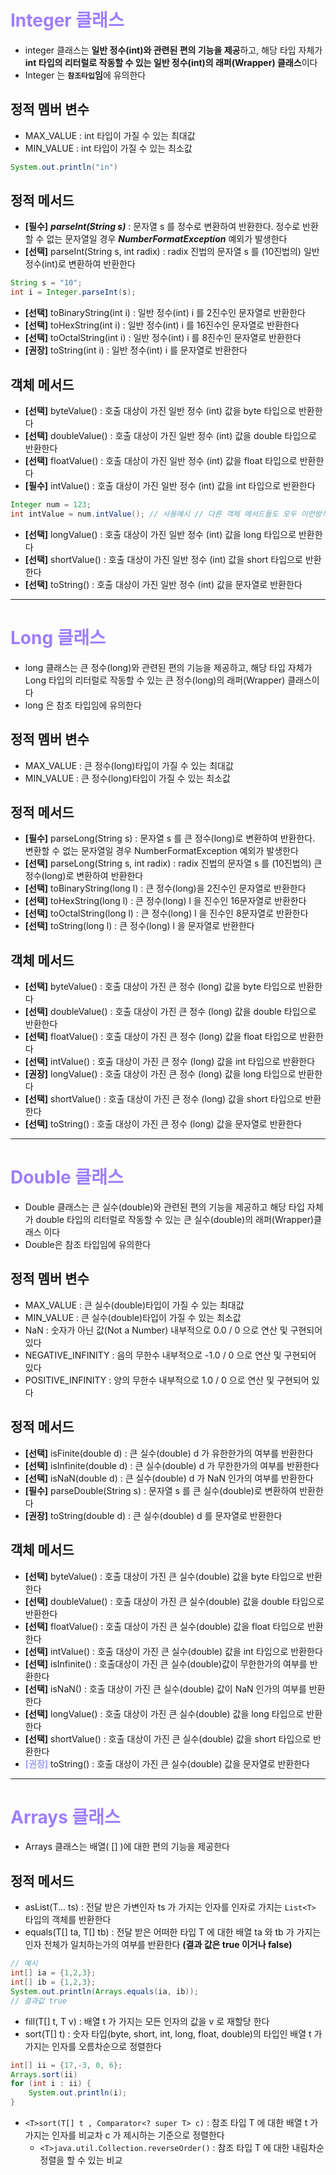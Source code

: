 # <span style="color : #9e7efe; ">Integer 클래스
* integer 클래스는 **일반 정수(int)와 관련된 편의 기능을 제공**하고, 해당 타입 자체가 **int 타입의 리터럴로 작동할 수 있는 일반 정수(int)의 래퍼(Wrapper) 클래스**이다
* Integer 는 **`참조타입`임**에 유의한다

## 정적 멤버 변수
* MAX_VALUE : int 타입이 가질 수 있는 최대값
* MIN_VALUE : int 타입이 가질 수 있는 최소값
```java
System.out.println("in")
```
## 정적 메서드
* **[필수]** ***parseInt(String s)*** : 문자열 s 를 정수로 변환하여 반환한다. 정수로 반환할 수 없는 문자열일 경우 ***NumberFormatException*** 예외가 발생한다
* **[선택]** parseInt(String s, int radix) : radix 진법의 문자열 s 를 (10진법의) 일반 정수(int)로 변환하여 반환한다
```java
String s = "10";
int i = Integer.parseInt(s);
```
* **[선택]** toBinaryString(int i) : 일반 정수(int) i 를 2진수인 문자열로 반환한다
* **[선택]** toHexString(int i) : 일반 정수(int) i 를 16진수인 문자열로 반환한다
* **[선택]** toOctalString(int i) : 일반 정수(int) i 를 8진수인 문자열로 반환한다
* **[권장]** toString(int i) : 일반 정수(int) i 를 문자열로 반환한다

## 객체 메서드
* **[선택]** byteValue() : 호출 대상이 가진 일반 정수 (int)  값을 byte 타입으로 반환한다
* **[선택]** doubleValue() : 호출 대상이 가진 일반 정수 (int) 값을 double 타입으로 반환한다
* **[선택]** floatValue() : 호출 대상이 가진 일반 정수 (int) 값을 float 타입으로 반환한다
* **[필수]** intValue() : 호출 대상이 가진 일반 정수 (int) 값을 int 타입으로 반환한다
```java
Integer num = 123;
int intValue = num.intValue(); // 사용예시 // 다른 객체 메서드들도 모두 이런방식으로 사용된다. // 모든 객체 메서드는 이런 방식을 사용한다
```
* **[선택]** longValue() : 호출 대상이 가진 일반 정수 (int) 값을 long 타입으로 반환한다
* **[선택]** shortValue() : 호출 대상이 가진 일반 정수 (int) 값을 short 타입으로 반환한다
* **[선택]** toString() : 호출 대상이 가진 일반 정수 (int) 값을 문자열로 반환한다
----------------------------------------------------------------------------
# <span style="color : #9e7efe; ">Long 클래스
* long 클래스는 큰 정수(long)와 관련된 편의 기능을 제공하고, 해당 타입 자체가 Long 타입의 리터럴로 작동할 수 있는 큰 정수(long)의 래퍼(Wrapper) 클래스이다
* long 은 참조 타입임에 유의한다
## 정적 멤버 변수
* MAX_VALUE : 큰 정수(long)타입이 가질 수 있는 최대값
* MIN_VALUE : 큰 정수(long)타입이 가질 수 있는 최소값
## 정적 메서드
* **[필수]** parseLong(String s) : 문자열 s 를 큰 정수(long)로 변환하여 반환한다. 변환할 수 없는 문자열일 경우 NumberFormatException 예외가 발생한다
* **[선택]** parseLong(String s, int radix) : radix 진법의 문자열 s 를 (10진법의)  큰 정수(long)로 변환하여 반환한다
* **[선택]** toBinaryString(long l) : 큰 정수(long)을 2진수인 문자열로 반환한다
* **[선택]** toHexString(long l) : 큰 정수(long) l 을 진수인 16문자열로 반환한다
* **[선택]** toOctalString(long l) : 큰 정수(long) l 을 진수인 8문자열로 반환한다
* **[선택]** toString(long l) : 큰 정수(long) l 을 문자열로 반환한다
## 객체 메서드
* **[선택]** byteValue() : 호출 대상이 가진 큰 정수 (long)  값을 byte 타입으로 반환한다
* **[선택]** doubleValue() : 호출 대상이 가진 큰 정수 (long) 값을 double 타입으로 반환한다
* **[선택]** floatValue() : 호출 대상이 가진 큰 정수 (long) 값을 float 타입으로 반환한다
* **[선택]** intValue() : 호출 대상이 가진 큰 정수 (long) 값을 int 타입으로 반환한다
* **[권장]** longValue() : 호출 대상이 가진 큰 정수 (long) 값을 long 타입으로 반환한다
* **[선택]** shortValue() : 호출 대상이 가진 큰 정수 (long) 값을 short 타입으로 반환한다
* **[선택]** toString() : 호출 대상이 가진 큰 정수 (long) 값을 문자열로 반환한다
-----------------------------------------------------------------------------
# <span style="color : #9e7efe; ">Double 클래스
* Double 클래스는 큰 실수(double)와 관련된 편의 기능을 제공하고 해당 타입 자체가 double 타입의 리터럴로 작동할 수 있는 큰 실수(double)의 래퍼(Wrapper)클래스 이다
* Double은 참조 타입임에 유의한다
## 정적 멤버 변수
* MAX_VALUE : 큰 실수(double)타입이 가질 수 있는 최대값
* MIN_VALUE : 큰 실수(double)타입이 가질 수 있는 최소값
* NaN : 숫자가 아닌 값(Not a Number) 내부적으로 0.0 / 0 으로 연산 및 구현되어 있다
* NEGATIVE_INFINITY : 음의 무한수 내부적으로 -1.0 / 0 으로 연산 및 구현되어 있다
* POSITIVE_INFINITY : 양의 무한수 내부적으로 1.0 / 0 으로 연산 및 구현되어 있다
## 정적 메서드
* **[선택]** isFinite(double d) : 큰 실수(double) d 가 유한한가의 여부를 반환한다
* **[선택]** isInfinite(double d) : 큰 실수(double) d 가 무한한가의 여부를 반환한다
* **[선택]** isNaN(double d) : 큰 실수(double) d 가 NaN 인가의 여부를 반환한다
* **[필수]** parseDouble(String s) : 문자열 s 를 큰 실수(double)로 변환하여 반환한다
* **[권장]** toString(double d) : 큰 실수(double) d 를 문자열로 반환한다
## 객체 메서드
* **[선택]** byteValue() : 호출 대상이 가진 큰 실수(double) 값을 byte 타입으로 반환한다
* **[선택]** doubleValue() : 호출 대상이 가진 큰 실수(double) 값을 double 타입으로 반환한다
* **[선택]** floatValue() : 호출 대상이 가진 큰 실수(double) 값을 float 타입으로 반환한다
* **[선택]** intValue() : 호출 대상이 가진 큰 실수(double) 값을 int 타입으로 반환한다
* **[선택]** isInfinite() : 호출대상이 가진 큰 실수(double)값이 무한한가의 여부를 반환한다
* **[선택]** isNaN() : 호출 대상이 가진 큰 실수(double) 값이 NaN 인가의 여부를 반환한다
* **[선택]** longValue() : 호출 대상이 가진 큰 실수(double) 값을 long 타입으로 반환한다
* **[선택]** shortValue() : 호출 대상이 가진 큰 실수(double) 값을 short 타입으로 반환한다
* <span style="color : #9e9efe; ">**[권장]**</span> toString() : 호출 대상이 가진 큰 실수(double) 값을 문자열로 반환한다
-----------------------------------------------------------------------------
# <span style="color : #9e7efe; ">Arrays 클래스</span>
* Arrays 클래스는 배열( [] )에 대한 편의 기능을 제공한다
## 정적 메서드
* asList(T... ts) : 전달 받은 가변인자 ts 가 가지는 인자를 인자로 가지는 `List<T>` 타입의 객체를 반환한다
* equals(T[] ta, T[] tb) : 전달 받은 어떠한 타입 T 에 대한 배열 ta 와 tb 가 가지는 인자 전체가 일치하는가의 여부를 반환한다 **(결과 값은 true 이거나 false)**
```java
// 예시
int[] ia = {1,2,3};
int[] ib = {1,2,3};
System.out.println(Arrays.equals(ia, ib));
// 결과값 true
```
* fill(T[] t, T v) : 배열 t 가 가지는 모든 인자의 값을 v 로 재할당 한다
* sort(T[] t) : 숫자 타입(byte, short, int, long, float, double)의 타입인 배열 t 가 가지는 인자를 오름차순으로 정렬한다
```java
int[] ii = {17,-3, 0, 6};
Arrays.sort(ii)
for (int i : ii) {
    System.out.println(i);
}
```
* `<T>sort(T[] t , Comparator<? super T> c)` : 참조 타입 T 에 대한 배열 t 가 가지는 인자를 비교차 c 가 제시하는 기준으로 정렬한다
    * `<T>java.util.Collection.reverseOrder()` : 참조 타입 T 에 대한 내림차순 정렬을 할 수 있는 비교
